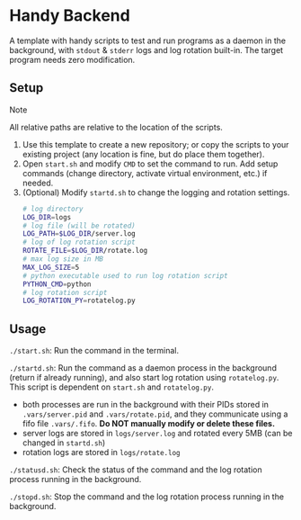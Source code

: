 # Handy Backend

A template with handy scripts to test and run programs as a daemon in the background, with `stdout` & `stderr` logs and log rotation built-in. The target program needs zero modification.

## Setup

> [!NOTE] 
>
> All relative paths are relative to the location of the scripts.

1. Use this template to create a new repository; or copy the scripts to your existing project (any location is fine, but do place them together).
2. Open `start.sh` and modify `CMD` to set the command to run. Add setup commands (change directory, activate virtual environment, etc.) if needed.
3. (Optional) Modify `startd.sh` to change the logging and rotation settings.
    ```bash
    # log directory
    LOG_DIR=logs
    # log file (will be rotated)
    LOG_PATH=$LOG_DIR/server.log
    # log of log rotation script
    ROTATE_FILE=$LOG_DIR/rotate.log
    # max log size in MB
    MAX_LOG_SIZE=5
    # python executable used to run log rotation script
    PYTHON_CMD=python
    # log rotation script
    LOG_ROTATION_PY=rotatelog.py
    ```

## Usage

`./start.sh`: Run the command in the terminal.

`./startd.sh`: Run the command as a daemon process in the background (return if already running), and also start log rotation using `rotatelog.py`. This script is dependent on `start.sh` and `rotatelog.py`.

- both processes are run in the background with their PIDs stored in `.vars/server.pid` and `.vars/rotate.pid`, and they communicate using a fifo file `.vars/.fifo`. **Do NOT manually modify or delete these files.**
- server logs are stored in `logs/server.log` and rotated every 5MB (can be changed in `startd.sh`)
- rotation logs are stored in `logs/rotate.log`

`./statusd.sh`: Check the status of the command and the log rotation process running in the background.

`./stopd.sh`: Stop the command and the log rotation process running in the background.

